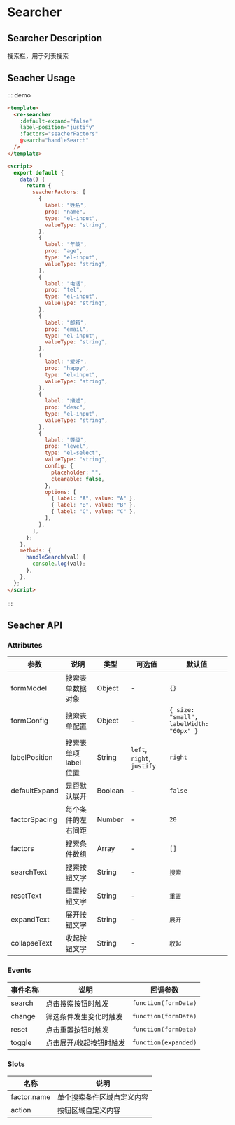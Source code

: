 # Searcher

## Searcher Description

搜索栏，用于列表搜索

## Seacher Usage

::: demo

```html
<template>
  <re-searcher
    :default-expand="false"
    label-position="justify"
    :factors="seacherFactors"
    @search="handleSearch"
  />
</template>

<script>
  export default {
    data() {
      return {
        seacherFactors: [
          {
            label: "姓名",
            prop: "name",
            type: "el-input",
            valueType: "string",
          },
          {
            label: "年龄",
            prop: "age",
            type: "el-input",
            valueType: "string",
          },
          {
            label: "电话",
            prop: "tel",
            type: "el-input",
            valueType: "string",
          },
          {
            label: "邮箱",
            prop: "email",
            type: "el-input",
            valueType: "string",
          },
          {
            label: "爱好",
            prop: "happy",
            type: "el-input",
            valueType: "string",
          },
          {
            label: "描述",
            prop: "desc",
            type: "el-input",
            valueType: "string",
          },
          {
            label: "等级",
            prop: "level",
            type: "el-select",
            valueType: "string",
            config: {
              placeholder: "",
              clearable: false,
            },
            options: [
              { label: "A", value: "A" },
              { label: "B", value: "B" },
              { label: "C", value: "C" },
            ],
          },
        ],
      };
    },
    methods: {
      handleSearch(val) {
        console.log(val);
      },
    },
  };
</script>
```

:::

## Seacher API

### Attributes

| 参数          | 说明                  | 类型    | 可选值                     | 默认值                                  |
| ------------- | --------------------- | ------- | -------------------------- | --------------------------------------- |
| formModel     | 搜索表单数据对象      | Object  | -                          | `{}`                                    |
| formConfig    | 搜索表单配置          | Object  | -                          | `{ size: "small", labelWidth: "60px" }` |
| labelPosition | 搜索表单项 label 位置 | String  | `left`, `right`, `justify` | `right`                                 |
| defaultExpand | 是否默认展开          | Boolean | -                          | `false`                                 |
| factorSpacing | 每个条件的左右间距    | Number  | -                          | `20`                                    |
| factors       | 搜索条件数组          | Array   | -                          | `[]`                                    |
| searchText    | 搜索按钮文字          | String  | -                          | `搜索`                                  |
| resetText     | 重置按钮文字          | String  | -                          | `重置`                                  |
| expandText    | 展开按钮文字          | String  | -                          | `展开`                                  |
| collapseText  | 收起按钮文字          | String  | -                          | `收起`                                  |

### Events

| 事件名称 | 说明                    | 回调参数             |
| -------- | ----------------------- | -------------------- |
| search   | 点击搜索按钮时触发      | `function(formData)` |
| change   | 筛选条件发生变化时触发  | `function(formData)` |
| reset    | 点击重置按钮时触发      | `function(formData)` |
| toggle   | 点击展开/收起按钮时触发 | `function(expanded)` |

### Slots

| 名称        | 说明                       |
| ----------- | -------------------------- |
| factor.name | 单个搜索条件区域自定义内容 |
| action      | 按钮区域自定义内容         |
